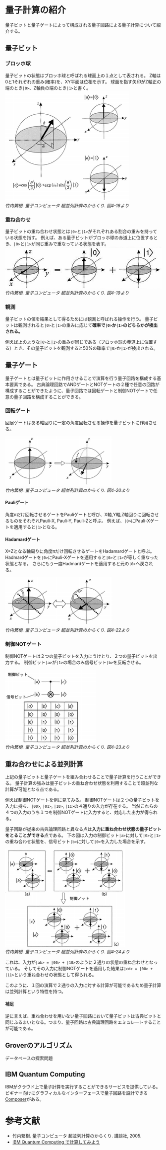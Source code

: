 # 量子計算の紹介
量子ビットと量子ゲートによって構成される量子回路による量子計算について紹介する。

## 量子ビット
### ブロッホ球
量子ビットの状態はブロッホ球と呼ばれる球面上の１点として表される。
Z軸は0と1それぞれの重み(確率)を、XY平面は位相を示す。
球面を指す矢印がZ軸正の端のとき`|0>`、Z軸負の端のとき`|1>`と書く。
![ブロッホ球](./takeuchi-4-16.png)  
_竹内繁樹. 量子コンピュータ 超並列計算のからくり. 図4-16より_

### 重ね合わせ
量子ビットの重ね合わせ状態とは`|0>`と`|1>`がそれぞれある割合の重みを持っている状態を指す。
例えば、ある量子ビットがブロッホ球の赤道上に位置するとき、`|0>`と`|1>`が同じ重みで重なっている状態を表す。
![重ね合わせ](./takeuchi-4-19.png)  
_竹内繁樹. 量子コンピュータ 超並列計算のからくり. 図4-19より_

### 観測
量子ビットの値を結果として得るためには観測と呼ばれる操作を行う。
量子ビットは観測されると`|0>`と`|1>`の重みに応じて**確率で`|0>`か`|1>`のどちらかが検出される。**

例えば上のような`|0>`と`|1>`の重みが同じである（ブロッホ球の赤道上に位置する）とき、その量子ビットを観測すると50%の確率で`|0>`か`|1>`が検出される。

## 量子ゲート
量子ゲートとは量子ビットに作用させることで演算を行う量子回路を構成する基本要素である。
古典論理回路でANDゲートとNOTゲートの２種で任意の回路が構成することができたように、量子回路では回転ゲートと制御NOTゲートで任意の量子回路を構成することができる。

### 回転ゲート
回展ゲートはある軸回りに一定の角度回転させる操作を量子ビットに作用させる。

![回転ゲート](./takeuchi-4-20.png)  
_竹内繁樹. 量子コンピュータ 超並列計算のからくり. 図4-20より_

#### Pauliゲート
角度πだけ回転させるゲートをPauliゲートと呼び、X軸,Y軸,Z軸回りに回転させるものをそれぞれPauli-X, Pauli-Y, Pauli-Zと呼ぶ。
例えば、`|0>`にPauli-Xゲートを適用すると`|1>`となる。

#### Hadamardゲート
X=Zとなる軸周りに角度πだけ回転させるゲートをHadamardゲートと呼ぶ。
Hadmardゲートを`|0>`にPauli-Xゲートを適用すると`|0>`と`|1>`が等しく重なった状態となる。
さらにもう一度Hadmardゲートを適用すると元の`|0>`へ戻される。

![Hadamardゲート](./takeuchi-4-22.png)  
_竹内繁樹. 量子コンピュータ 超並列計算のからくり. 図4-22より_

### 制御NOTゲート
制御NOTゲートは２つの量子ビットを入力にうけとり、２つの量子ビットを出力する。
制御ビット`|a>`が`|1>`の場合のみ信号ビット`|b>`を反転させる。

![制御NOTゲート](./takeuchi-4-23.png)  
_竹内繁樹. 量子コンピュータ 超並列計算のからくり. 図4-23より_

## 重ね合わせによる並列計算
上記の量子ビットと量子ゲートを組み合わせることで量子計算を行うことができる。
量子計算の強みは量子ビットの重ね合わせ状態を利用することで超並列な計算が可能となる点である。

例えば制御NOTゲートを例に見てみる。
制御NOTゲートは２つの量子ビットを入力に持ち、`|00>`, `|01>`, `|10>`, `|11>`の４通りの入力が存在する。
当然これらの４つの入力のうち１つを制御NOTゲートに入力すると、対応した出力が得られる。

量子回路が従来の古典論理回路と異なる点は**入力に重ね合わせ状態の量子ビットをとることができる**点である。
下の図は入力の制御ビット`|a>`に対して`|0>`と`|1>`の重ね合わせ状態を、信号ビット`|b>`に対して`|0>`を入力した場合を示す。

![重ね合わせを入力にもつ制御NOTゲート](./takeuchi-4-24.png)  
_竹内繁樹. 量子コンピュータ 超並列計算のからくり. 図4-24より_

これは、入力が`|ab> = |00> + |10>`のように２通りの状態の重ね合わせとなっている。
そしてその入力に制御NOTゲートを適用した結果は`|cd> = |00> + |11>`という重ね合わせの状態として得られる。

このように、１回の演算で２通りの入力に対する計算が可能であるため量子計算は並列計算という特性を持つ。

#### 補足
逆に言えば、重ね合わせを用いない量子回路において量子ビットは古典ビットと同じふるまいとなる。つまり、量子回路は古典論理回路をエミュレートすることが可能である。

## Groverのアルゴリズム
データベースの探索問題

## IBM Quantum Computing
IBMがクラウド上で量子計算を実行することができるサービスを提供している。
ビギナー向けにグラフィカルなインターフェースで量子回路を設計できる[Composer](https://quantumexperience.ng.bluemix.net/qx/editor)がある。

# 参考文献
- 竹内繁樹. 量子コンピュータ 超並列計算のからくり. 講談社, 2005.
- [IBM Quantum Computing で計算してみよう](https://www.ibm.com/developerworks/jp/cloud/library/cl-quantum-computing/index.html)

